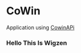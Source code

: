 # CoWin
Application using 
[CowinAPi](https://apisetu.gov.in/public/marketplace/api/cowin)


### Hello This Is Wigzen
